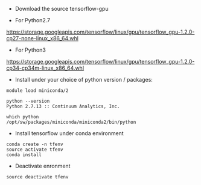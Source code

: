 * Download the source tensorflow-gpu

* For Python2.7

https://storage.googleapis.com/tensorflow/linux/gpu/tensorflow_gpu-1.2.0-cp27-none-linux_x86_64.whl

* For Python3

https://storage.googleapis.com/tensorflow/linux/gpu/tensorflow_gpu-1.2.0-cp34-cp34m-linux_x86_64.whl

* Install under your choice of python version / packages:

```
module load miniconda/2

python --version
Python 2.7.13 :: Continuum Analytics, Inc.

which python
/opt/sw/packages/miniconda/miniconda2/bin/python
```
* Install tensorflow under conda environment
```
conda create -n tfenv
source activate tfenv
conda install 

```


* Deactivate enronment 
```
source deactivate tfenv
```

